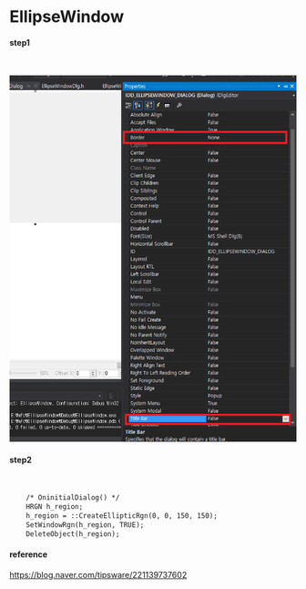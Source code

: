 # EllipseWindow

#### step1

<br />

![](../../images/EllipseWindow/001.png)

#### step2

<br />

```
    /* OninitialDialog() */
    HRGN h_region;
	h_region = ::CreateEllipticRgn(0, 0, 150, 150);
	SetWindowRgn(h_region, TRUE);
	DeleteObject(h_region);
```

#### reference
https://blog.naver.com/tipsware/221139737602
